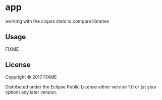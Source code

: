 # app

working with the clojars stats to compare libraries

## Usage

FIXME

## License

Copyright © 2017 FIXME

Distributed under the Eclipse Public License either version 1.0 or (at
your option) any later version.
